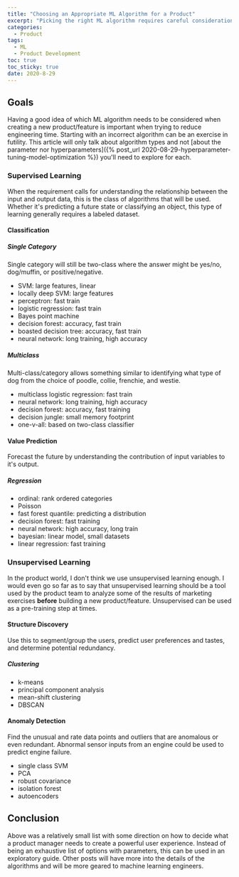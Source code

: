 ```yaml
---
title: "Choosing an Appropriate ML Algorithm for a Product" 
excerpt: "Picking the right ML algorithm requires careful consideration of the user, product, team, and business"
categories:
  - Product
tags:
  - ML
  - Product Development
toc: true
toc_sticky: true
date: 2020-8-29
---
```

<script id="MathJax-script" async src="https://cdnjs.cloudflare.com/ajax/libs/mathjax/2.7.7/MathJax.js?config=TeX-MML-AM_CHTML"></script>

## Goals
Having a good idea of which ML algorithm needs to be considered when creating a new product/feature is important when trying to reduce engineering time. Starting with an incorrect algorithm can be an exercise in futility. This article will only talk about algorithm types and not [about the parameter nor hyperparameters]({% post_url 2020-08-29-hyperparameter-tuning-model-optimization %}) you'll need to explore for each. 
### Supervised Learning
When the requirement calls for understanding the relationship between the input and output data, this is the class of algorithms that will be used. Whether it's predicting a future state or classifying an object, this type of learning generally requires a labeled dataset.

#### Classification
##### Single Category
Single category will still be two-class where the answer might be yes/no, dog/muffin, or positive/negative.
- SVM: large features, linear
- locally deep SVM: large features
- perceptron: fast train
- logistic regression: fast train
- Bayes point machine
- decision forest: accuracy, fast train
- boasted decision tree: accuracy, fast train
- neural network: long training, high accuracy
##### Multiclass
Multi-class/category allows something similar to identifying what type of dog from the choice of poodle, collie, frenchie, and westie.
- multiclass logistic regression: fast train
- neural network: long training, high accuracy
- decision forest: accuracy, fast training
- decision jungle: small memory footprint
- one-v-all: based on two-class classifier

#### Value Prediction
Forecast the future by understanding the contribution of input variables to it's output.
##### Regression
- ordinal: rank ordered categories
- Poisson
- fast forest quantile: predicting a distribution
- decision forest: fast training
- neural network: high accuracy, long train
- bayesian: linear model, small datasets
- linear regression: fast training

### Unsupervised Learning
In the product world, I don't think we use unsupervised learning enough. I would even go so far as to say that unsupervised learning should be a tool used by the product team to analyze some of the results of marketing exercises **before** building a new product/feature. Unsupervised can be used as a pre-training step at times.
#### Structure Discovery
Use this to segment/group the users, predict user preferences and tastes, and determine potential redundancy.
##### Clustering
- k-means
- principal component analysis
- mean-shift clustering
- DBSCAN
#### Anomaly Detection
Find the unusual and rate data points and outliers that are anomalous or even redundant. Abnormal sensor inputs from an engine could be used to predict engine failure.
- single class SVM
- PCA
- robust covariance
- isolation forest
- autoencoders

## Conclusion
Above was a relatively small list with some direction on how to decide what a product manager needs to create a powerful user experience. Instead of being an exhaustive list of options with parameters, this can be used in an exploratory guide. Other posts will have more into the details of the algorithms and will be more geared to machine learning engineers.